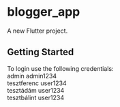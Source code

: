 # blogger_app

A new Flutter project.

## Getting Started

To login use the following credentials:  
admin admin1234  
tesztferenc user1234  
tesztádám user1234  
tesztbálint user1234  
